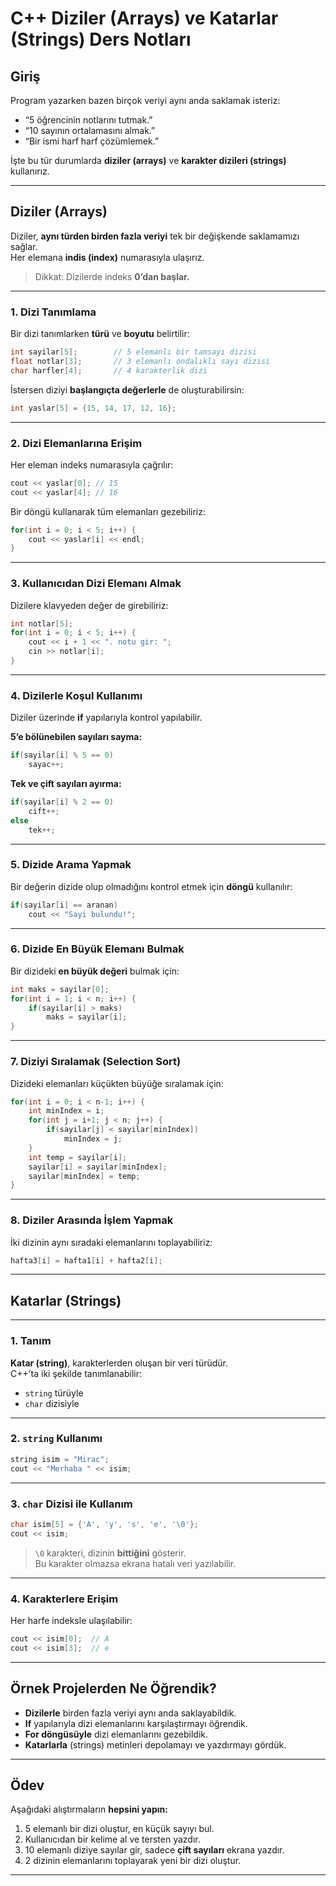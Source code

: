 # C++ Diziler (Arrays) ve Katarlar (Strings) Ders Notları

## Giriş
Program yazarken bazen birçok veriyi aynı anda saklamak isteriz:
- “5 öğrencinin notlarını tutmak.”
- “10 sayının ortalamasını almak.”
- “Bir ismi harf harf çözümlemek.”

İşte bu tür durumlarda **diziler (arrays)** ve **karakter dizileri (strings)** kullanırız.

---

## Diziler (Arrays)

Diziler, **aynı türden birden fazla veriyi** tek bir değişkende saklamamızı sağlar.  
Her elemana **indis (index)** numarasıyla ulaşırız.
> Dikkat: Dizilerde indeks **0’dan başlar.**

---

### 1. Dizi Tanımlama
Bir dizi tanımlarken **türü** ve **boyutu** belirtilir:
```cpp
int sayilar[5];        // 5 elemanlı bir tamsayı dizisi
float notlar[3];       // 3 elemanlı ondalıklı sayı dizisi
char harfler[4];       // 4 karakterlik dizi
```

İstersen diziyi **başlangıçta değerlerle** de oluşturabilirsin:
```cpp
int yaslar[5] = {15, 14, 17, 12, 16};
```

---

### 2. Dizi Elemanlarına Erişim
Her eleman indeks numarasıyla çağrılır:
```cpp
cout << yaslar[0]; // 15
cout << yaslar[4]; // 16
```

Bir döngü kullanarak tüm elemanları gezebiliriz:
```cpp
for(int i = 0; i < 5; i++) {
    cout << yaslar[i] << endl;
}
```

---

### 3. Kullanıcıdan Dizi Elemanı Almak
Dizilere klavyeden değer de girebiliriz:
```cpp
int notlar[5];
for(int i = 0; i < 5; i++) {
    cout << i + 1 << ". notu gir: ";
    cin >> notlar[i];
}
```

---

### 4. Dizilerle Koşul Kullanımı
Diziler üzerinde **if** yapılarıyla kontrol yapılabilir.

**5’e bölünebilen sayıları sayma:**
```cpp
if(sayilar[i] % 5 == 0)
    sayac++;
```

**Tek ve çift sayıları ayırma:**
```cpp
if(sayilar[i] % 2 == 0)
    cift++;
else
    tek++;
```

---

### 5. Dizide Arama Yapmak
Bir değerin dizide olup olmadığını kontrol etmek için **döngü** kullanılır:
```cpp
if(sayilar[i] == aranan)
    cout << "Sayi bulundu!";
```

---

### 6. Dizide En Büyük Elemanı Bulmak
Bir dizideki **en büyük değeri** bulmak için:
```cpp
int maks = sayilar[0];
for(int i = 1; i < n; i++) {
    if(sayilar[i] > maks)
        maks = sayilar[i];
}
```

---

### 7. Diziyi Sıralamak (Selection Sort)
Dizideki elemanları küçükten büyüğe sıralamak için:
```cpp
for(int i = 0; i < n-1; i++) {
    int minIndex = i;
    for(int j = i+1; j < n; j++) {
        if(sayilar[j] < sayilar[minIndex])
            minIndex = j;
    }
    int temp = sayilar[i];
    sayilar[i] = sayilar[minIndex];
    sayilar[minIndex] = temp;
}
```

---

### 8. Diziler Arasında İşlem Yapmak
İki dizinin aynı sıradaki elemanlarını toplayabiliriz:
```cpp
hafta3[i] = hafta1[i] + hafta2[i];
```

---

## Katarlar (Strings)

---

### 1. Tanım
**Katar (string)**, karakterlerden oluşan bir veri türüdür.  
C++’ta iki şekilde tanımlanabilir:
- `string` türüyle
- `char` dizisiyle

---

### 2. `string` Kullanımı
```cpp
string isim = "Mirac";
cout << "Merhaba " << isim;
```

---

### 3. `char` Dizisi ile Kullanım
```cpp
char isim[5] = {'A', 'y', 's', 'e', '\0'};
cout << isim;
```
> `\0` karakteri, dizinin **bittiğini** gösterir.  
> Bu karakter olmazsa ekrana hatalı veri yazılabilir.

---

### 4. Karakterlere Erişim
Her harfe indeksle ulaşılabilir:
```cpp
cout << isim[0];  // A
cout << isim[3];  // e
```

---

## Örnek Projelerden Ne Öğrendik?
- **Dizilerle** birden fazla veriyi aynı anda saklayabildik.
- **If** yapılarıyla dizi elemanlarını karşılaştırmayı öğrendik.
- **For döngüsüyle** dizi elemanlarını gezebildik.
- **Katarlarla** (strings) metinleri depolamayı ve yazdırmayı gördük.

---

## Ödev
Aşağıdaki alıştırmaların **hepsini yapın:**

1. 5 elemanlı bir dizi oluştur, en küçük sayıyı bul.
2. Kullanıcıdan bir kelime al ve tersten yazdır.
3. 10 elemanlı diziye sayılar gir, sadece **çift sayıları** ekrana yazdır.
4. 2 dizinin elemanlarını toplayarak yeni bir dizi oluştur.

---
